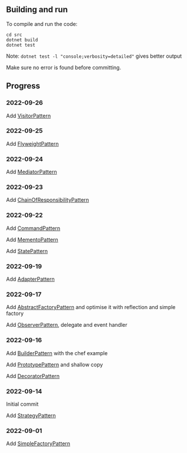 ## Building and run
To compile and run the code:

```
cd src
dotnet build
dotnet test
```

Note: `dotnet test -l "console;verbosity=detailed"` gives better output

Make sure no error is found before committing.

## Progress

### 2022-09-26
Add [VisitorPattern](./src/VisitorPattern/)

### 2022-09-25
Add [FlyweightPattern](./src/FlyweightPattern)

### 2022-09-24
Add [MediatorPattern](./src/MediatorPattern/)

### 2022-09-23
Add [ChainOfResponsibilityPattern](./src/ChainOfResponsibilityPattern/)

### 2022-09-22
Add [CommandPattern](./src/CommandPattern/)

Add [MementoPattern](./src/MementoPattern/)

Add [StatePattern](./src/StatePattern/)

### 2022-09-19
Add [AdapterPattern](./src/AdapterPattern/)

###  2022-09-17
Add [AbstractFactoryPattern](./src/AbstractFactoryAndReflection/) and optimise it with reflection and simple factory

Add [ObserverPattern](./src/ObserverPatternAndDelegate//), delegate and event handler

### 2022-09-16
Add [BuilderPattern](./src/BuilderPattern/) with the chef example

Add [PrototypePattern](./src/PrototypePattern/) and shallow copy

Add [DecoratorPattern](./src/DecoratorPattern/)

### 2022-09-14
Initial commit

Add [StrategyPattern](./src/StrategyPattern/)

### 2022-09-01

Add [SimpleFactoryPattern](./src/SimpleFactoryPattern/)